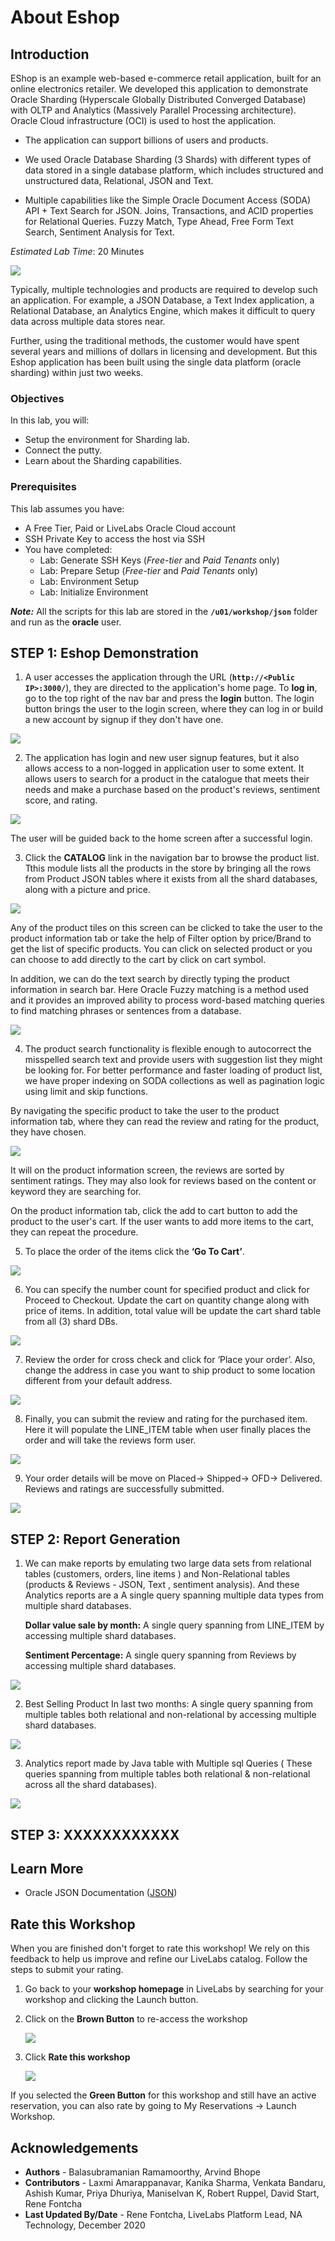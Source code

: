 # About Eshop

## Introduction   
EShop is an example web-based e-commerce retail application, built for an online electronics retailer.
We developed this application to demonstrate Oracle Sharding (Hyperscale Globally Distributed Converged Database) with OLTP and Analytics (Massively Parallel Processing architecture). Oracle Cloud infrastructure (OCI) is used to host the application.

- The application can support billions of users and products.

- We used Oracle Database Sharding (3 Shards) with different types of data stored in a single database platform, which includes structured and unstructured data, Relational, JSON and Text.
  
- Multiple capabilities like the Simple Oracle Document Access (SODA) API + Text Search for JSON. Joins, Transactions, and ACID properties for Relational Queries. Fuzzy Match, Type Ahead, Free Form Text Search, Sentiment Analysis for Text.


*Estimated Lab Time*: 20 Minutes

![](./images/app_front.JPG " ")

Typically, multiple technologies and products are required to develop such an application. For example, a  JSON Database, a Text Index application, a Relational Database, an  Analytics Engine, which makes it difficult to query data across multiple data stores near. 

Further, using the traditional methods, the customer would have spent several years and millions of dollars in licensing and development. 
But this Eshop application has been built using the single data platform (oracle sharding) within just two weeks.

[](youtube:CAXepxXPC7Q)

### Objectives
In this lab, you will:
* Setup the environment for Sharding lab.
* Connect the putty.
* Learn about the Sharding capabilities.

### Prerequisites
This lab assumes you have:
- A Free Tier, Paid or LiveLabs Oracle Cloud account
- SSH Private Key to access the host via SSH
- You have completed:
    - Lab: Generate SSH Keys (*Free-tier* and *Paid Tenants* only)
    - Lab: Prepare Setup (*Free-tier* and *Paid Tenants* only)
    - Lab: Environment Setup
    - Lab: Initialize Environment

***Note:***  All the scripts for this lab are stored in the **`/u01/workshop/json`** folder and run as the **oracle** user.

## **STEP 1**: Eshop Demonstration

1. A user accesses the application through the URL (**`http://<Public IP>:3000/`**), they are directed to the application's home page. To **log in**, go to the top right of the nav bar and press the **login** button. The login button brings the user to the login screen, where they can log in or build a new account by signup if they don't have one. 

  ![](./images/app1.png " ")

2. The application has login and new user signup features, but it also allows access to a non-logged in application user to some extent. It allows users to search for a product in the catalogue that meets their needs and make a purchase based on the product's reviews, sentiment score, and rating.

  ![](./images/app2.JPG " ")

  The user will be guided back to the home screen after a successful login.

3. Click the **CATALOG** link in the navigation bar to browse the product list. Tthis module lists all the products in the store by bringing all the rows from Product JSON tables where it exists from all the shard databases, along with a picture and price. 


  ![](./images/app3.JPG " ")

  Any of the product tiles on this screen can be clicked to take the user to the product information tab or take the help of Filter option by price/Brand to get the list of specific products. You can click on selected product or you can choose to add directly to the cart by click on cart symbol.

  In addition, we can do the text search by directly typing the product information in search bar. Here Oracle Fuzzy matching is a method used and it provides an improved ability to process word-based matching queries to find matching phrases or sentences from a database.


  ![](./images/searchproduct.JPG " ")

4. The product search functionality is flexible enough to autocorrect the misspelled search text and provide users with suggestion list they might be looking for. For better performance and faster loading of product list, we have proper indexing on SODA collections as well as pagination logic using limit and skip functions.
  
  By navigating the specific product to take the user to the product information tab, where they can read the review and rating for the product, they have chosen. 

  ![](./images/singleproductview.JPG " ")

  It will on the product information screen, the reviews are sorted by sentiment ratings. They may also look for reviews based on the content or keyword they are searching for.

  On the product information tab, click the add to cart button to add the product to the user's cart. If the user wants to add more items to the cart, they can repeat the procedure.


 5. To place the order of the items click the **‘Go To Cart’**. 

  ![](./images/0608.png " ")


6. You can specify the number count for specified product and click for Proceed to Checkout.
Update the cart on quantity change along with price of items. In addition, total value will be update the cart shard table from all (3) shard DBs.


  ![](./images/bill.png " ")

7. Review the order for cross check and click for ‘Place your order’. Also, change the address in case you want to ship product to some location different from your default address.

  ![](./images/bill1.png " ")

8. Finally, you can submit the review and rating for the purchased item. Here it will populate the LINE_ITEM table when user finally places the order and will take the reviews form user.

  ![](./images/final.png " ")

9. Your order details will be move on Placed-> Shipped-> OFD-> Delivered. Reviews and ratings are successfully submitted.

  ![](./images/finalsub.png " ")


## **STEP 2**: Report Generation

1. We can make reports by emulating two large data sets from relational tables (customers, orders, line items ) and Non-Relational tables (products & Reviews - JSON, Text , sentiment analysis). And these Analytics reports are a A single query spanning multiple data types from multiple shard databases.

   **Dollar value sale by month:** A single query spanning from LINE_ITEM by accessing multiple shard databases.

   **Sentiment Percentage:** A single query spanning from Reviews by accessing multiple shard databases.

  ![](./images/report.png " ")

2. Best Selling Product In last two months: A single query spanning from multiple tables both relational and non-relational by accessing multiple shard databases.

  ![](./images/report1.png " ")

3. Analytics report made by Java table with Multiple sql Queries ( These queries spanning from multiple tables both relational & non-relational across all the shard databases).

  ![](./images/report2.png " ")


## **STEP 3**: XXXXXXXXXXXX


## Learn More

- Oracle JSON Documentation ([JSON](https://docs.oracle.com/en/database/oracle/oracle-database/19/adjsn/index.html))

## Rate this Workshop
When you are finished don't forget to rate this workshop!  We rely on this feedback to help us improve and refine our LiveLabs catalog.  Follow the steps to submit your rating.

1.  Go back to your **workshop homepage** in LiveLabs by searching for your workshop and clicking the Launch button.
2.  Click on the **Brown Button** to re-access the workshop  

    ![](https://raw.githubusercontent.com/oracle/learning-library/master/common/labs/cloud-login/images/workshop-homepage-2.png " ")

3.  Click **Rate this workshop**

    ![](https://raw.githubusercontent.com/oracle/learning-library/master/common/labs/cloud-login/images/rate-this-workshop.png " ")

If you selected the **Green Button** for this workshop and still have an active reservation, you can also rate by going to My Reservations -> Launch Workshop.

## Acknowledgements
* **Authors** - Balasubramanian Ramamoorthy, Arvind Bhope
* **Contributors** - Laxmi Amarappanavar, Kanika Sharma, Venkata Bandaru, Ashish Kumar, Priya Dhuriya, Maniselvan K, Robert Ruppel, David Start, Rene Fontcha
* **Last Updated By/Date** - Rene Fontcha, LiveLabs Platform Lead, NA Technology, December 2020
